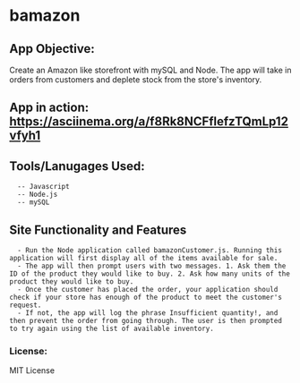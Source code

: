# bamazon

## App Objective: 
Create an Amazon like storefront with mySQL and Node. The app will take in orders from customers and deplete stock from the store's inventory. 

## App in action: https://asciinema.org/a/f8Rk8NCFflefzTQmLp12vfyh1

## Tools/Lanugages Used:
```
  -- Javascript
  -- Node.js
  -- mySQL
```

## Site Functionality and Features 
```
  - Run the Node application called bamazonCustomer.js. Running this application will first display all of the items available for sale. 
  - The app will then prompt users with two messages. 1. Ask them the ID of the product they would like to buy. 2. Ask how many units of the product they would like to buy.
  - Once the customer has placed the order, your application should check if your store has enough of the product to meet the customer's request.
  - If not, the app will log the phrase Insufficient quantity!, and then prevent the order from going through. The user is then prompted to try again using the list of available inventory. 
```

### License: 
MIT License
